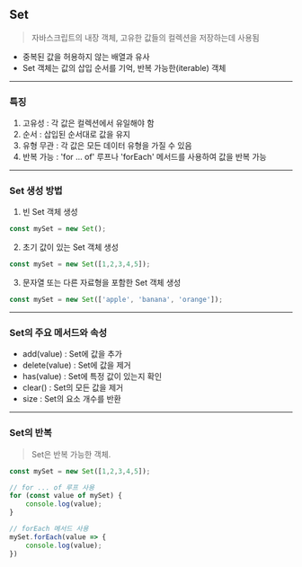 ## Set

> 자바스크립트의 내장 객체, 고유한 값들의 컬렉션을 저장하는데 사용됨

- 중복된 값을 허용하지 않는 배열과 유사
- Set 객체는 값의 삽입 순서를 기억, 반복 가능한(iterable) 객체

---

### 특징

1. 고유성 : 각 값은 컬렉션에서 유일해야 함
2. 순서 : 삽입된 순서대로 값을 유지
3. 유형 무관 : 각 값은 모든 데이터 유형을 가질 수 있음
4. 반복 가능 : 'for ... of' 루프나 'forEach' 메서드를 사용하여 값을 반복 가능

---

### Set 생성 방법

1. 빈 Set 객체 생성

```javascript
const mySet = new Set();
```

2. 초기 값이 있는 Set 객체 생성

```javascript
const mySet = new Set([1,2,3,4,5]);
```

3. 문자열 또는 다른 자료형을 포함한 Set 객체 생성

```javascript
const mySet = new Set(['apple', 'banana', 'orange']);
```

---

### Set의 주요 메서드와 속성

- add(value) : Set에 값을 추가
- delete(value) : Set에 값을 제거
- has(value) : Set에 특정 값이 있는지 확인
- clear() : Set의 모든 값을 제거
- size : Set의 요소 개수를 반환


---

### Set의 반복

> Set은 반복 가능한 객체.

```javascript
const mySet = new Set([1,2,3,4,5]);

// for ... of 루프 사용
for (const value of mySet) {
    console.log(value);
}

// forEach 메서드 사용
mySet.forEach(value => {
    console.log(value);
})
```